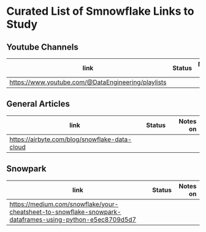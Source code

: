 # Curated List of Smnowflake Links to Study

## Youtube Channels
| link   | Status|  Notes on |
|----------|:-------------:|------:|
| https://www.youtube.com/@DataEngineering/playlists |  |  |


## General Articles
| link   | Status|  Notes on |
|----------|:-------------:|------:|
| https://airbyte.com/blog/snowflake-data-cloud |  |  |


## Snowpark
| link   | Status|  Notes on |
|----------|:-------------:|------:|
| https://medium.com/snowflake/your-cheatsheet-to-snowflake-snowpark-dataframes-using-python-e5ec8709d5d7|  |  |
